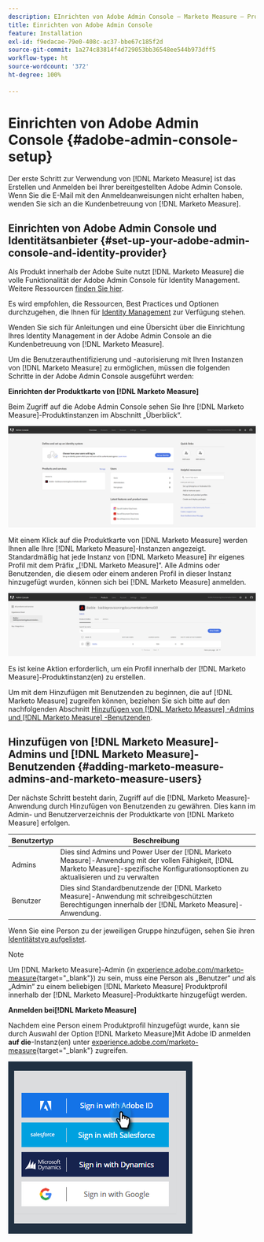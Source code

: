```yaml
---
description: EInrichten von Adobe Admin Console – Marketo Measure – Produktdokumentation
title: Einrichten von Adobe Admin Console
feature: Installation
exl-id: f9edacae-79e0-408c-ac37-bbe67c185f2d
source-git-commit: 1a274c83814f4d729053bb36548ee544b973dff5
workflow-type: ht
source-wordcount: '372'
ht-degree: 100%

---
```


# Einrichten von Adobe Admin Console {#adobe-admin-console-setup}

Der erste Schritt zur Verwendung von [!DNL Marketo Measure] ist das Erstellen und Anmelden bei Ihrer bereitgestellten Adobe Admin Console. Wenn Sie die E-Mail mit den Anmeldeanweisungen nicht erhalten haben, wenden Sie sich an die Kundenbetreuung von [!DNL Marketo Measure].

## Einrichten von Adobe Admin Console und Identitätsanbieter {#set-up-your-adobe-admin-console-and-identity-provider}

Als Produkt innerhalb der Adobe Suite nutzt [!DNL Marketo Measure] die volle Funktionalität der Adobe Admin Console für Identity Management. Weitere Ressourcen [finden Sie hier](https://helpx.adobe.com/de/enterprise/using/admin-console.html).

Es wird empfohlen, die Ressourcen, Best Practices und Optionen durchzugehen, die Ihnen für [Identity Management](https://helpx.adobe.com/de/enterprise/using/set-up-identity.html) zur Verfügung stehen.

Wenden Sie sich für Anleitungen und eine Übersicht über die Einrichtung Ihres Identity Management in der Adobe Admin Console an die Kundenbetreuung von [!DNL Marketo Measure].

Um die Benutzerauthentifizierung und -autorisierung mit Ihren Instanzen von [!DNL Marketo Measure] zu ermöglichen, müssen die folgenden Schritte in der Adobe Admin Console ausgeführt werden:

**Einrichten der Produktkarte von [!DNL Marketo Measure]**

Beim Zugriff auf die Adobe Admin Console sehen Sie Ihre [!DNL Marketo Measure]-Produktinstanzen im Abschnitt „Überblick“.

![](assets/adobe-admin-console-setup-1.png)

Mit einem Klick auf die Produktkarte von [!DNL Marketo Measure] werden Ihnen alle Ihre [!DNL Marketo Measure]-Instanzen angezeigt. Standardmäßig hat jede Instanz von [!DNL Marketo Measure] ihr eigenes Profil mit dem Präfix „[!DNL Marketo Measure]“. Alle Admins oder Benutzenden, die diesem oder einem anderen Profil in dieser Instanz hinzugefügt wurden, können sich bei [!DNL Marketo Measure] anmelden.

![](assets/adobe-admin-console-setup-2.png)

Es ist keine Aktion erforderlich, um ein Profil innerhalb der [!DNL Marketo Measure]-Produktinstanz(en) zu erstellen.

Um mit dem Hinzufügen mit Benutzenden zu beginnen, die auf [!DNL Marketo Measure] zugreifen können, beziehen Sie sich bitte auf den nachfolgenden Abschnitt [Hinzufügen von  [!DNL Marketo Measure] -Admins und  [!DNL Marketo Measure] -Benutzenden](#adding-marketo-measure-admins-and-marketo-measure-users).

## Hinzufügen von [!DNL Marketo Measure]-Admins und [!DNL Marketo Measure]-Benutzenden {#adding-marketo-measure-admins-and-marketo-measure-users}

Der nächste Schritt besteht darin, Zugriff auf die [!DNL Marketo Measure]-Anwendung durch Hinzufügen von Benutzenden zu gewähren. Dies kann im Admin- und Benutzerverzeichnis der Produktkarte von [!DNL Marketo Measure] erfolgen.

| Benutzertyp | Beschreibung |
|---|---|
| Admins | Dies sind Admins und Power User der [!DNL Marketo Measure]-Anwendung mit der vollen Fähigkeit, [!DNL Marketo Measure]-spezifische Konfigurationsoptionen zu aktualisieren und zu verwalten |
| Benutzer | Dies sind Standardbenutzende der [!DNL Marketo Measure]-Anwendung mit schreibgeschützten Berechtigungen innerhalb der [!DNL Marketo Measure]-Anwendung. |

Wenn Sie eine Person zu der jeweiligen Gruppe hinzufügen, sehen Sie ihren [Identitätstyp aufgelistet](https://helpx.adobe.com/de/enterprise/using/set-up-identity.html).

>[!NOTE]
>
>Um [!DNL Marketo Measure]-Admin (in [experience.adobe.com/marketo-measure](https://experience.adobe.com/marketo-measure){target="_blank"}) zu sein, muss eine Person als „Benutzer“ _und_ als „Admin“ zu einem beliebigen [!DNL Marketo Measure] Produktprofil innerhalb der [!DNL Marketo Measure]-Produktkarte hinzugefügt werden.

**Anmelden bei[!DNL Marketo Measure]**

Nachdem eine Person einem Produktprofil hinzugefügt wurde, kann sie durch Auswahl der Option [!DNL Marketo Measure]Mit Adobe ID anmelden **auf die**-Instanz(en) unter [experience.adobe.com/marketo-measure](https://experience.adobe.com/marketo-measure){target="_blank"} zugreifen.

![](assets/adobe-admin-console-setup-3.png)
